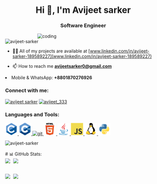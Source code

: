 
<h1 align="center">Hi 👋, I'm Avijeet sarker</h1>
<h3 align="center"> Software Engineer </h3>
<img align="right"alt="coding"width="400"src="https://media.giphy.com/media/v1.Y2lkPTc5MGI3NjExYno1czd3ZXkxaGk3NzlrNHhhcGtucG5xYm05aTlnenV1MXUxMGMwbSZlcD12MV9naWZzX3NlYXJjaCZjdD1n/qgQUggAC3Pfv687qPC/giphy.gif"
<p align="left"> <img src="https://komarev.com/ghpvc/?username=avijeet-sarker&label=Profile%20views&color=0e75b6&style=flat" alt="avijeet-sarker" /> </p>

- 👨‍💻 All of my projects are available at [www.linkedin.com/in/avijeet-sarker-189589227](www.linkedin.com/in/avijeet-sarker-189589227)

- 📫 How to reach me **avijeetsarker0@gmail.com**
<li>Mobile & WhatsApp: <b>+8801870276926</b></li>
<h3 align="left">Connect with me:</h3>
<p align="left">
<a href="https://linkedin.com/in/avijeet sarker" target="blank"><img align="center" src="https://raw.githubusercontent.com/rahuldkjain/github-profile-readme-generator/master/src/images/icons/Social/linked-in-alt.svg" alt="avijeet sarker" height="30" width="40" /></a>
<a href="https://instagram.com/avijeet_333" target="blank"><img align="center" src="https://raw.githubusercontent.com/rahuldkjain/github-profile-readme-generator/master/src/images/icons/Social/instagram.svg" alt="avijeet_333" height="30" width="40" /></a>
</p>

<h3 align="left">Languages and Tools:</h3>
<p align="left"> <a href="https://www.cprogramming.com/" target="_blank" rel="noreferrer"> <img src="https://raw.githubusercontent.com/devicons/devicon/master/icons/c/c-original.svg" alt="c" width="40" height="40"/> </a> <a href="https://www.w3schools.com/cpp/" target="_blank" rel="noreferrer"> <img src="https://raw.githubusercontent.com/devicons/devicon/master/icons/cplusplus/cplusplus-original.svg" alt="cplusplus" width="40" height="40"/> </a> <a href="https://git-scm.com/" target="_blank" rel="noreferrer"> <img src="https://www.vectorlogo.zone/logos/git-scm/git-scm-icon.svg" alt="git" width="40" height="40"/> </a> <a href="https://www.w3.org/html/" target="_blank" rel="noreferrer"> <img src="https://raw.githubusercontent.com/devicons/devicon/master/icons/html5/html5-original-wordmark.svg" alt="html5" width="40" height="40"/> </a> <a href="https://www.java.com" target="_blank" rel="noreferrer"> <img src="https://raw.githubusercontent.com/devicons/devicon/master/icons/java/java-original.svg" alt="java" width="40" height="40"/> </a> <a href="https://developer.mozilla.org/en-US/docs/Web/JavaScript" target="_blank" rel="noreferrer"> <img src="https://raw.githubusercontent.com/devicons/devicon/master/icons/javascript/javascript-original.svg" alt="javascript" width="40" height="40"/> </a> <a href="https://www.linux.org/" target="_blank" rel="noreferrer"> <img src="https://raw.githubusercontent.com/devicons/devicon/master/icons/linux/linux-original.svg" alt="linux" width="40" height="40"/> </a> <a href="https://www.python.org" target="_blank" rel="noreferrer"> <img src="https://raw.githubusercontent.com/devicons/devicon/master/icons/python/python-original.svg" alt="python" width="40" height="40"/> </a> </p>
<p><img align="left" src="https://github-readme-stats.vercel.app/api/top-langs?username=avijeet-sarker&show_icons=true&locale=en&layout=compact" alt="avijeet-sarker" /></p>
<br/>
<br/>
# 📊 GitHub Stats:

<div style="display: flex; flex-direction: row;">
    <img src="http://github-profile-summary-cards.vercel.app/api/cards/stats?username=avijeet-sarker&theme=vision_friendly_dark" style="margin-right: 10px;">
    <img src="http://github-profile-summary-cards.vercel.app/api/cards/productive-time?username=avijeet-sarker&theme=vision_friendly_dark&utcOffset=8">
</div>

<br/>
<br/>

<div style="display: flex; flex-direction: row;">
    <img src="http://github-profile-summary-cards.vercel.app/api/cards/repos-per-language?username=avijeet-sarker&theme=vision_friendly_dark" style="margin-right: 10px;">
    <img src="http://github-profile-summary-cards.vercel.app/api/cards/most-commit-language?username=avijeet-sarker&theme=vision_friendly_dark">
</div>

<br/>
<br/>
